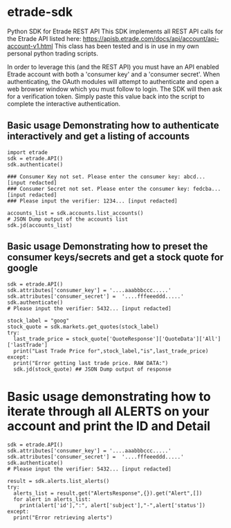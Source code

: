 # etrade-sdk
Python SDK for Etrade REST API 
This SDK implements all REST API calls for the Etrade API listed here: https://apisb.etrade.com/docs/api/account/api-account-v1.html
This class has been tested and is in use in my own personal python trading scripts.

In order to leverage this (and the REST API) you must have an API enabled Etrade account with both a 'consumer key' and a 'consumer secret'. When authenticating, the OAuth modules will attempt to authenticate and open a web browser window which you must follow to login. The SDK will then ask for a verification token. Simply paste this value back into the script to complete the interactive authentication.

## Basic usage Demonstrating how to authenticate interactively and get a listing of accounts
```
import etrade
sdk = etrade.API()
sdk.authenticate()

### Consumer Key not set. Please enter the consumer key: abcd... [input redacted]
### Consumer Secret not set. Please enter the consumer key: fedcba... [input redacted]
### Please input the verifier: 1234... [input redacted]

accounts_list = sdk.accounts.list_accounts()
# JSON Dump output of the accounts list
sdk.jd(accounts_list)
```
## Basic usage Demonstrating how to preset the consumer keys/secrets and get a stock quote for google
```import etrade
sdk = etrade.API()
sdk.attributes['consumer_key'] = '....aaabbbccc.....'
sdk.attributes['consumer_secret'] =  '....fffeeeddd.....'
sdk.authenticate()
# Please input the verifier: 5432... [input redacted]

stock_label = "goog"
stock_quote = sdk.markets.get_quotes(stock_label)
try:
  last_trade_price = stock_quote['QuoteResponse']['QuoteData']['All']['lastTrade']
  print("Last Trade Price for",stock_label,"is",last_trade_price)
except:
  print("Error getting last trade price. RAW DATA:")
  sdk.jd(stock_quote) ## JSON Dump output of response
  ```
# Basic usage demonstrating how to iterate through all ALERTS on your account and print the ID and Detail
```import etrade
sdk = etrade.API()
sdk.attributes['consumer_key'] = '....aaabbbccc.....'
sdk.attributes['consumer_secret'] =  '....fffeeeddd.....'
sdk.authenticate()
# Please input the verifier: 5432... [input redacted]

result = sdk.alerts.list_alerts()
try:
  alerts_list = result.get("AlertsResponse",{}).get("Alert",[])
  for alert in alerts_list:
    print(alert['id'],":", alert['subject'],"-",alert['status'])
except:
  print("Error retrieving alerts")
```
